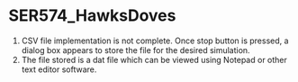 # SER574_HawksDoves
1. CSV file implementation is not complete. Once stop button is pressed, a dialog box appears to store the file for the desired
simulation.
2. The file stored is a dat file which can be viewed using Notepad or other text editor software.
